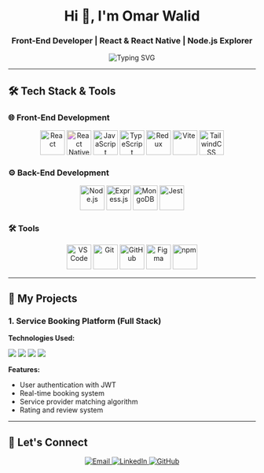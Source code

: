 <h1 align="center">Hi 👋, I'm Omar Walid</h1>
<h3 align="center">Front-End Developer | React & React Native | Node.js Explorer</h3>

<p align="center">
  <img src="https://readme-typing-svg.herokuapp.com?font=Fira+Code&size=22&duration=4000&pause=1000&center=true&width=435&lines=Building+Modern+Web+%26+Mobile+Apps;Crafting+Clean+UIs+with+React;Loving+JavaScript%2C+TypeScript%2C+and+Express.js" alt="Typing SVG" />
</p>

---

## 🛠️ Tech Stack & Tools

### 🌐 Front-End Development
<p align="center">
  <img src="https://cdn.jsdelivr.net/gh/devicons/devicon@latest/icons/react/react-original.svg" width="50" title="React"/>
  <img src="https://cdn.jsdelivr.net/gh/devicons/devicon@latest/icons/react/react-original.svg" width="50" title="React Native" style="filter: hue-rotate(180deg)"/> 
  <img src="https://cdn.jsdelivr.net/gh/devicons/devicon@latest/icons/javascript/javascript-original.svg" width="50" title="JavaScript"/>
  <img src="https://cdn.jsdelivr.net/gh/devicons/devicon@latest/icons/typescript/typescript-original.svg" width="50" title="TypeScript"/>
  <img src="https://cdn.jsdelivr.net/gh/devicons/devicon@latest/icons/redux/redux-original.svg" width="50" title="Redux"/>
  <img src="https://cdn.jsdelivr.net/gh/devicons/devicon@latest/icons/vitejs/vitejs-original.svg" width="50" title="Vite"/>
  <img src="https://cdn.jsdelivr.net/gh/devicons/devicon@latest/icons/tailwindcss/tailwindcss-original.svg" width="50" title="TailwindCSS"/>
</p>

### ⚙️ Back-End Development
<p align="center">
  <img src="https://cdn.jsdelivr.net/gh/devicons/devicon@latest/icons/nodejs/nodejs-original.svg" width="50" title="Node.js"/>
  <img src="https://cdn.jsdelivr.net/gh/devicons/devicon@latest/icons/express/express-original.svg" width="50" title="Express.js"/>
  <img src="https://cdn.jsdelivr.net/gh/devicons/devicon@latest/icons/mongodb/mongodb-original.svg" width="50" title="MongoDB"/>
  <img src="https://cdn.jsdelivr.net/gh/devicons/devicon@latest/icons/jest/jest-plain.svg" width="50" title="Jest"/>
</p>

### 🛠️ Tools
<p align="center">
  <img src="https://cdn.jsdelivr.net/gh/devicons/devicon@latest/icons/vscode/vscode-original.svg" width="50" title="VS Code"/>
  <img src="https://cdn.jsdelivr.net/gh/devicons/devicon@latest/icons/git/git-original.svg" width="50" title="Git"/>
  <img src="https://cdn.jsdelivr.net/gh/devicons/devicon@latest/icons/github/github-original.svg" width="50" title="GitHub"/>
  <img src="https://cdn.jsdelivr.net/gh/devicons/devicon@latest/icons/figma/figma-original.svg" width="50" title="Figma"/>
  <img src="https://cdn.jsdelivr.net/gh/devicons/devicon@latest/icons/npm/npm-original-wordmark.svg" width="50" title="npm"/>
</p>

---

## 🚀 My Projects

### 1. Service Booking Platform (Full Stack)
**Technologies Used:**
<p>
  <img src="https://img.shields.io/badge/React-20232A?style=flat&logo=react&logoColor=61DAFB"/>
  <img src="https://img.shields.io/badge/React_Native-61DAFB?style=flat&logo=react&logoColor=20232A"/>
  <img src="https://img.shields.io/badge/Node.js-339933?style=flat&logo=nodedotjs&logoColor=white"/>
  <img src="https://img.shields.io/badge/MongoDB-47A248?style=flat&logo=mongodb&logoColor=white"/>
</p>

**Features:**
- User authentication with JWT
- Real-time booking system
- Service provider matching algorithm
- Rating and review system


---

## 🤝 Let's Connect

<p align="center">
  <a href="mailto:owalid193@gmail.com">
    <img src="https://img.shields.io/badge/Gmail-D14836?style=for-the-badge&logo=gmail&logoColor=white" alt="Email"/>
  </a>
  <a href="https://www.linkedin.com/in/omarwalid">
    <img src="https://img.shields.io/badge/LinkedIn-0077B5?style=for-the-badge&logo=linkedin&logoColor=white" alt="LinkedIn"/>
  </a>
  <a href="https://github.com/omarwalid">
    <img src="https://img.shields.io/badge/GitHub-181717?style=for-the-badge&logo=github&logoColor=white" alt="GitHub"/>
  </a>
</p>
